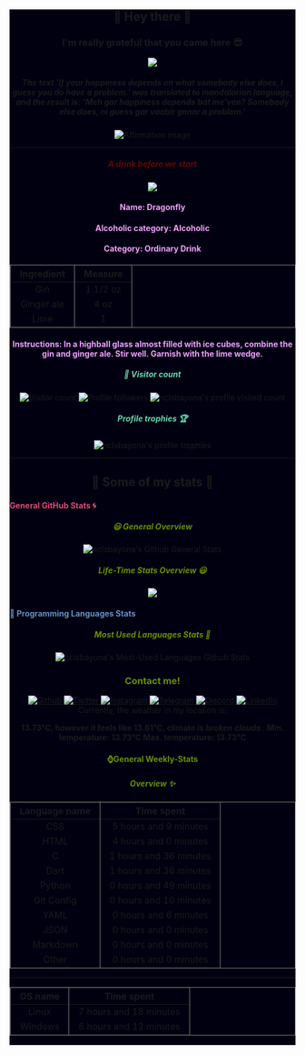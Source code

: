 <div id="full-page" style="background-color:#000011;" align="center">
    <div id="greetings" align="center">
        <h2>👋 Hey there 👋</h2> 
        <h3>I'm really grateful that you came here 😎</h3>
        <!--Old One><img src="https://socialify.git.ci/nclsbayona/nclsbayona/image?description=1&font=KoHo&pattern=Charlie%20Brown&theme=Dark"-->
        <img src="https://images-wixmp-ed30a86b8c4ca887773594c2.wixmp.com/f/7ce0e5f2-a9ae-4ea5-a5fa-714282618ed8/dej05ux-cc9a89a1-a6d1-44d2-a5e4-b64511d65cfe.png?token=eyJ0eXAiOiJKV1QiLCJhbGciOiJIUzI1NiJ9.eyJzdWIiOiJ1cm46YXBwOjdlMGQxODg5ODIyNjQzNzNhNWYwZDQxNWVhMGQyNmUwIiwiaXNzIjoidXJuOmFwcDo3ZTBkMTg4OTgyMjY0MzczYTVmMGQ0MTVlYTBkMjZlMCIsIm9iaiI6W1t7InBhdGgiOiJcL2ZcLzdjZTBlNWYyLWE5YWUtNGVhNS1hNWZhLTcxNDI4MjYxOGVkOFwvZGVqMDV1eC1jYzlhODlhMS1hNmQxLTQ0ZDItYTVlNC1iNjQ1MTFkNjVjZmUucG5nIn1dXSwiYXVkIjpbInVybjpzZXJ2aWNlOmZpbGUuZG93bmxvYWQiXX0.B5VWu7Rk4_gRrQIVsLAElC-IIJNxLZksubJAEu1ejL4">
        <h5>
            The text 'If your happiness depends on what somebody else does, I guess you do have a problem.' was translated to mandalorian language, and the result is: 'Meh gar happiness depends bat me'ven? Somebody else does,  ni guess gar vaabir ganar a problem.'
        </h5>
        <img src="https://cdn.dribbble.com/users/2110632/screenshots/5607696/dribbble-03_2x.png" alt="Affirmation image">
    </div>
    <hr>
    <div id="drink">
        <h5>
            <font color="#670601">
                A drink before we start
            </font>
        </h5>
        <img src="https://www.thecocktaildb.com/images/media/drink/uc63bh1582483589.jpg">
        <h4>
            <font color="#F0A0FF">
                Name: Dragonfly
            </font>
        </h4>
        <h4>
            <font color="#F0A0FF">
                Alcoholic category: Alcoholic
            </font>
        </h4>
        <h4>
            <font color="#F0A0FF">
                Category: Ordinary Drink
            </font>
        </h4>
        <h4>
            <table frame="box" rules="cols">
    <thead>
        <tr>
            <th style="padding-left: 1em; padding-right: 1em; text-align: center">Ingredient</th>
            <th style="padding-left: 1em; padding-right: 1em; text-align: center">Measure</th>
        </tr>
    </thead>
    <tbody>
        <tr>
            <td style="padding-left: 1em; padding-right: 1em; text-align: center; vertical-align: top">Gin</td>
            <td style="padding-left: 1em; padding-right: 1em; text-align: center; vertical-align: top">1 1/2 oz </td>
        </tr>
        <tr>
            <td style="padding-left: 1em; padding-right: 1em; text-align: center; vertical-align: top">Ginger ale</td>
            <td style="padding-left: 1em; padding-right: 1em; text-align: center; vertical-align: top">4 oz </td>
        </tr>
        <tr>
            <td style="padding-left: 1em; padding-right: 1em; text-align: center; vertical-align: top">Lime</td>
            <td style="padding-left: 1em; padding-right: 1em; text-align: center; vertical-align: top">1 </td>
        </tr>
    </tbody>
</table>
        </h4>
        <h4>
            <font color="#F0A0FF">
                Instructions: In a highball glass almost filled with ice cubes, combine the gin and ginger ale. Stir well. Garnish with the lime wedge.
            </font>
        </h4>        
    </div>
    <div id="profile-info">
        <h5>
            <font color="#67d6b1">
                👀 Visitor count
            </font>
        </h5>
        <img src="https://visitor-badge-reloaded.herokuapp.com/badge?page_id=nclsbayona.visitor.badge.reloaded&color=003153&style=for-the-badge&logo=github" alt="Visitor count">
        <img src="https://img.shields.io/github/followers/nclsbayona?color=003153&logo=github&style=for-the-badge" alt="Profile followers">
        <img src="https://img.shields.io/github/last-commit/nclsbayona/nclsbayona?color=003153&logo=github&style=for-the-badge&label=Latest%20Profile%20Commit" alt="nclsbayona's profile visited count">
        <h5>
            <font color="#67d6b1">
                Profile trophies 🏆
            </font>
        </h5>
        <img src="https://github-profile-trophy.vercel.app/?username=nclsbayona&theme=dracula&no-frame=false&margin-w=5&margin-h=5&no-bg=true&column=4" alt="nclsbayona's profile trophies">
    </div>
    <hr>
    <h2> 🐣 Some of my stats 🐣 </h2>
    <div id="general">
        <h4 align="left">
            <font color="#df4b75">
                General GitHub Stats 🌀
            </font>
        </h4>
        <h5>
            <font color="#679000">
                😃 General Overview
            </font>
        </h5>
        <img src="https://github-readme-stats.vercel.app/api?username=nclsbayona&show_icons=true&count_private=true&include_all_commits=true&locale=en&theme=tokyonight" alt="nclsbayona's Github General Stats">
        <h5>
            <font color="#679000">
                Life-Time Stats Overview 😃
            </font>
        </h5>
        <img src="https://github-readme-streak-stats.herokuapp.com/?user=nclsbayona&theme=algolia">
    </div>
    <div id="languages">
        <h4 align="left">
            <font color="#6790c5">
                🤖 Programming Languages Stats
            </font>
        </h4>
        <p>
            <h5>
                <font color="#679000">
                    Most Used Languages Stats 💾
                </font>
            </h5>
            <img src="https://github-readme-stats.vercel.app/api/top-langs/?username=nclsbayona&show_icons=true&locale=en&langs_count=5&theme=tokyonight" alt="nclsbayona's Most-Used Languages Github Stats">
        </p>
    </div>
    <div id="contact">
        <h3>
            <font color="#679000">
                Contact me! 
            </font>
        </h3>
        <a href="https://github.com/nclsbayona" target="_blank">
            <img alt="Github" src="https://img.shields.io/badge/GitHub-%2312100E.svg?&style=for-the-badge&logo=Github&logoColor=white">
        </a>
        <a href="https://twitter.com/nclsbayona" target="_blank">
            <img alt="Twitter" src="https://img.shields.io/badge/twitter-%231DA1F2.svg?&style=for-the-badge&logo=twitter&logoColor=white">
        </a>
        <a href="https://instagram.com/nclsbayona" target="_blank">
            <img alt="Instagram" src="https://img.shields.io/badge/-INSTAGRAM-critical?&style=for-the-badge&logo=instagram&logoColor=white">
        </a>
        <a href="https://t.me/nclsbayona" target="_blank">
            <img alt="Telegram" src="https://img.shields.io/badge/-TELEGRAM-blue?&style=for-the-badge&logo=telegram&logoColor=white">
        </a>
        <a href="https://www.discord.com/channels/@nclsbayona#6681" target="_blank">
            <img alt="Discord" src="https://img.shields.io/badge/-DISCORD-darkblue?&style=for-the-badge&logo=discord&logoColor=white">
        </a>
        <a href="https://www.linkedin.com/in/nicolas-bayona-07547b214/" target="_blank">
            <img alt="LinkedIn" src="https://img.shields.io/badge/-Linkedin-silver?&style=for-the-badge&logo=linkedin&logoColor=black">
        </a>
    </div>
    <div id="weather-info">
        Currently, the weather in my location is: 
        <p>
            <b> 
                13.73°C, however it feels like 13.61°C, climate is
                <i>broken clouds</i>
            .
            Min. temperature: 13.73°C
            Max. temperature: 13.73°C
        </p>
    </div>
    <div id="wakatime">
        <p>
            <h4>
                <font color="#679000">
                    ⌚General Weekly-Stats 
                </font>
            </h4>
            <h5>
                <font color="#679000">
                    Overview ✨
                </font>
            </h5>
        </p>
        <div id="tables">
            <table frame="box" rules="cols">
    <thead>
        <tr>
            <th style="padding-left: 1em; padding-right: 1em; text-align: center">Language name</th>
            <th style="padding-left: 1em; padding-right: 1em; text-align: center">Time spent</th>
        </tr>
    </thead>
    <tbody>
        <tr>
            <td style="padding-left: 1em; padding-right: 1em; text-align: center; vertical-align: top">CSS</td>
            <td style="padding-left: 1em; padding-right: 1em; text-align: center; vertical-align: top">5 hours and 9 minutes</td>
        </tr>
        <tr>
            <td style="padding-left: 1em; padding-right: 1em; text-align: center; vertical-align: top">HTML</td>
            <td style="padding-left: 1em; padding-right: 1em; text-align: center; vertical-align: top">4 hours and 0 minutes</td>
        </tr>
        <tr>
            <td style="padding-left: 1em; padding-right: 1em; text-align: center; vertical-align: top">C</td>
            <td style="padding-left: 1em; padding-right: 1em; text-align: center; vertical-align: top">1 hours and 36 minutes</td>
        </tr>
        <tr>
            <td style="padding-left: 1em; padding-right: 1em; text-align: center; vertical-align: top">Dart</td>
            <td style="padding-left: 1em; padding-right: 1em; text-align: center; vertical-align: top">1 hours and 36 minutes</td>
        </tr>
        <tr>
            <td style="padding-left: 1em; padding-right: 1em; text-align: center; vertical-align: top">Python</td>
            <td style="padding-left: 1em; padding-right: 1em; text-align: center; vertical-align: top">0 hours and 49 minutes</td>
        </tr>
        <tr>
            <td style="padding-left: 1em; padding-right: 1em; text-align: center; vertical-align: top">Git Config</td>
            <td style="padding-left: 1em; padding-right: 1em; text-align: center; vertical-align: top">0 hours and 10 minutes</td>
        </tr>
        <tr>
            <td style="padding-left: 1em; padding-right: 1em; text-align: center; vertical-align: top">YAML</td>
            <td style="padding-left: 1em; padding-right: 1em; text-align: center; vertical-align: top">0 hours and 6 minutes</td>
        </tr>
        <tr>
            <td style="padding-left: 1em; padding-right: 1em; text-align: center; vertical-align: top">JSON</td>
            <td style="padding-left: 1em; padding-right: 1em; text-align: center; vertical-align: top">0 hours and 0 minutes</td>
        </tr>
        <tr>
            <td style="padding-left: 1em; padding-right: 1em; text-align: center; vertical-align: top">Markdown</td>
            <td style="padding-left: 1em; padding-right: 1em; text-align: center; vertical-align: top">0 hours and 0 minutes</td>
        </tr>
        <tr>
            <td style="padding-left: 1em; padding-right: 1em; text-align: center; vertical-align: top">Other</td>
            <td style="padding-left: 1em; padding-right: 1em; text-align: center; vertical-align: top">0 hours and 0 minutes</td>
        </tr>
    </tbody>
</table>
        <hr>
            <table frame="box" rules="cols">
    <thead>
        <tr>
            <th style="padding-left: 1em; padding-right: 1em; text-align: center">OS name</th>
            <th style="padding-left: 1em; padding-right: 1em; text-align: center">Time spent</th>
        </tr>
    </thead>
    <tbody>
        <tr>
            <td style="padding-left: 1em; padding-right: 1em; text-align: center; vertical-align: top">Linux</td>
            <td style="padding-left: 1em; padding-right: 1em; text-align: center; vertical-align: top">7 hours and 18 minutes</td>
        </tr>
        <tr>
            <td style="padding-left: 1em; padding-right: 1em; text-align: center; vertical-align: top">Windows</td>
            <td style="padding-left: 1em; padding-right: 1em; text-align: center; vertical-align: top">6 hours and 12 minutes</td>
        </tr>
    </tbody>
</table>
        <hr>
        </div>
    </div>
</div>
